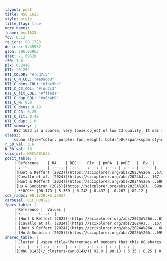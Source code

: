 ```yaml
---
layout: post
title: HSC 1623
style: style
title_flag: true
more_names: 
fname: hsc1623
fov: 0.12
ra_icrs: 98.1728
de_icrs: 5.35937
glon: 206.02063
glat: -1.69528
r50: 3.6
plx: 0.2416
UTI: "0.25"
UTI_COLOR: "#fdd7c3"
UTI_C_N_COL: "#e0a6b3"
UTI_C_dens_COL: "#fac9bc"
UTI_C_C3_COL: "#fdd7c3"
UTI_C_lit_COL: "#fff6da"
UTI_C_dup_COL: "#a6cab9"
UTI_C_N: 0.0
UTI_C_dens: 0.19
UTI_C_C3: 0.25
UTI_C_lit: 0.42
UTI_C_dup: 1.0
UTI_summary: |
    HSC 1623 is a sparse, very loose object of low C3 quality. It was recently reported in the literature. This object shares a large percentage of members with a later reported entry.<br><br><span style="color: #99180f; font-weight: bold;">Warning: </span>contains less than 25 stars with <i>P>0.5</i> estimated.
class3: |
    <span style="color: purple; font-weight: bold;">D</span><span style="color: #FFC300; font-weight: bold;">B</span>
r_50_val: 3.6
N_50_val: 18
scix_url: HSC%201623
posit_table: |
    | Reference    | RA    | DEC   | Plx  | pmRA  | pmDE   |  Rv  |
    | :---         | :---: | :---: | :---: | :---: | :---: | :---: |
    |[Hunt & Reffert (2023)](https://scixplorer.org/abs/2023A%26A...673A.114H) | 98.188 | 5.418 | 0.245 | 0.426 | -0.259 | 75.266 |
    |[Cavallo et al. (2024)](https://scixplorer.org/abs/2024AJ....167...12C) | 98.168 | 5.355 | 0.245 | -- | -- | -- |
    |[Hunt & Reffert (2024)](https://scixplorer.org/abs/2024A%26A...686A..42H) | 98.188 | 5.418 | 0.245 | 0.426 | -0.259 | 75.266 |
    |[Hu & Soubiran (2025)](https://scixplorer.org/abs/2025A%26A...699A.246H) | 98.168 | 5.355 | -- | -- | -- | -- |
    | **UCC** |98.173 | 5.359 | 0.242 | 0.437 | -0.267 | 82.12 | 
cds_radec: 98.1728,+5.35937
carousel: UCC_HUNT23
fpars_table: |
    | Reference |  Values |
    | :---  |  :---:  |
    | [Hunt & Reffert (2023)](https://scixplorer.org/abs/2023A%26A...673A.114H) | `AV50=2.787, diffAV50=1.848, MOD50=12.878, logAge50=8.407` |
    | [Cavallo et al. (2024)](https://scixplorer.org/abs/2024AJ....167...12C) | `AV50=2.11, dMod50=12.54, logAge50=8.93, [Fe/H]50=0.53` |
    | [Hunt & Reffert (2024)](https://scixplorer.org/abs/2024A%26A...686A..42H) | `MassJ=601.230` |
    | [Hu & Soubiran (2025)](https://scixplorer.org/abs/2025A%26A...699A.246H) | `MA22=-0.43, MA23f=-0.45, MK24=-0.3, MF24=-0.55` |
shared_table: |
    | Cluster | <span title="Percentage of members that this OC shares with the ones listed">%</span>   | RA   | DEC   | Plx   | pmRA  | pmDE  | Rv | UTI |
    | :-: | :-: |:-: | :-: | :-: | :-: | :-: | :-: | :-: |
    |[CWNU 3143](/_clusters/cwnu3143/)| 92.0 | 98.18 | 5.35 | 0.25 | 0.44 | -0.27 | 75.27 |0.13 |
---
```

